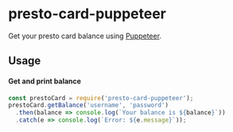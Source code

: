 # presto-card-puppeteer

Get your presto card balance using [Puppeteer](https://github.com/GoogleChrome/puppeteer).

## Usage

#### Get and print balance

```js
const prestoCard = require('presto-card-puppeteer');
prestoCard.getBalance('username', 'password')
  .then(balance => console.log(`Your balance is ${balance}`))
  .catch(e => console.log(`Error: ${e.message}`));
```
